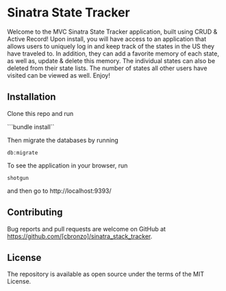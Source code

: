 # Sinatra State Tracker

Welcome to the MVC Sinatra State Tracker application, built using CRUD & Active Record! Upon install, you will have access to an application that allows users to uniquely log in and keep track of the states in the US they have traveled to. In addition, they can add a favorite memory of each state, as well as, update & delete this memory. The individual states can also be deleted from their state lists. The number of states all other users have visited can be viewed as well. Enjoy!



## Installation

Clone this repo and run

```bundle install``

Then migrate the databases by running

```db:migrate```

To see the application in your browser, run

```shotgun```

and then go to http://localhost:9393/


## Contributing

Bug reports and pull requests are welcome on GitHub at https://github.com/[cbronzo]/sinatra_stack_tracker.

## License
The repository is available as open source under the terms of the MIT License.
